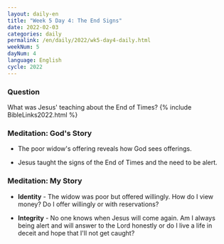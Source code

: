 ```yaml
---
layout: daily-en
title: "Week 5 Day 4: The End Signs"
date: 2022-02-03
categories: daily
permalink: /en/daily/2022/wk5-day4-daily.html
weekNum: 5
dayNum: 4
language: English
cycle: 2022
---
```


### Question     
What was Jesus' teaching about the End of Times?
{% include BibleLinks2022.html %} 

### Meditation: God's Story   
+ The poor widow's offering reveals how God sees offerings. 

+ Jesus taught the signs of the End of Times and the need to be alert. 

### Meditation: My Story   
+ **Identity** - The widow was poor but offered willingly. How do I view money? Do I offer willingly or with reservations? 

+ **Integrity** - No one knows when Jesus will come again. Am I always being alert and will answer to the Lord honestly or do I live a life in deceit and hope that I'll not get caught?   

